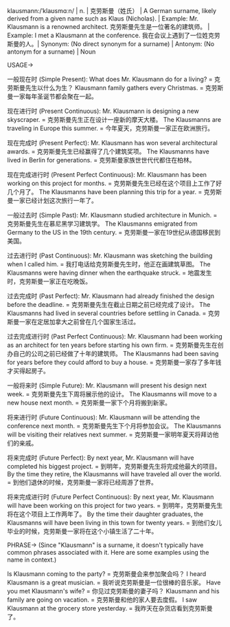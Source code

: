 klausmann:/ˈklaʊsmɑːn/ | n. | 克劳斯曼（姓氏） | A German surname, likely derived from a given name such as Klaus (Nicholas). |  Example: Mr. Klausmann is a renowned architect. 克劳斯曼先生是一位著名的建筑师。 | Example:  I met a Klausmann at the conference. 我在会议上遇到了一位姓克劳斯曼的人。| Synonym: (No direct synonym for a surname) | Antonym: (No antonym for a surname) | Noun


USAGE->

一般现在时 (Simple Present):
What does Mr. Klausmann do for a living? = 克劳斯曼先生以什么为生？
Klausmann family gathers every Christmas. = 克劳斯曼一家每年圣诞节都会聚在一起。

现在进行时 (Present Continuous):
Mr. Klausmann is designing a new skyscraper. = 克劳斯曼先生正在设计一座新的摩天大楼。
The Klausmanns are traveling in Europe this summer. = 今年夏天，克劳斯曼一家正在欧洲旅行。

现在完成时 (Present Perfect):
Mr. Klausmann has won several architectural awards. = 克劳斯曼先生已经赢得了几个建筑奖项。
The Klausmanns have lived in Berlin for generations. = 克劳斯曼家族世世代代都住在柏林。

现在完成进行时 (Present Perfect Continuous):
Mr. Klausmann has been working on this project for months. = 克劳斯曼先生已经在这个项目上工作了好几个月了。
The Klausmanns have been planning this trip for a year. = 克劳斯曼一家已经计划这次旅行一年了。

一般过去时 (Simple Past):
Mr. Klausmann studied architecture in Munich. = 克劳斯曼先生在慕尼黑学习建筑学。
The Klausmanns emigrated from Germany to the US in the 19th century. = 克劳斯曼一家在19世纪从德国移民到美国。

过去进行时 (Past Continuous):
Mr. Klausmann was sketching the building when I called him. = 我打电话给克劳斯曼先生时，他正在画建筑草图。
The Klausmanns were having dinner when the earthquake struck. = 地震发生时，克劳斯曼一家正在吃晚饭。

过去完成时 (Past Perfect):
Mr. Klausmann had already finished the design before the deadline. = 克劳斯曼先生在截止日期之前已经完成了设计。
The Klausmanns had lived in several countries before settling in Canada. = 克劳斯曼一家在定居加拿大之前曾在几个国家生活过。


过去完成进行时 (Past Perfect Continuous):
Mr. Klausmann had been working as an architect for ten years before starting his own firm. = 克劳斯曼先生在创办自己的公司之前已经做了十年的建筑师。
The Klausmanns had been saving for years before they could afford to buy a house. = 克劳斯曼一家存了多年钱才买得起房子。

一般将来时 (Simple Future):
Mr. Klausmann will present his design next week. = 克劳斯曼先生下周将展示他的设计。
The Klausmanns will move to a new house next month. = 克劳斯曼一家下个月将搬到新家。

将来进行时 (Future Continuous):
Mr. Klausmann will be attending the conference next month. = 克劳斯曼先生下个月将参加会议。
The Klausmanns will be visiting their relatives next summer. = 克劳斯曼一家明年夏天将拜访他们的亲戚。

将来完成时 (Future Perfect):
By next year, Mr. Klausmann will have completed his biggest project. = 到明年，克劳斯曼先生将完成他最大的项目。
By the time they retire, the Klausmanns will have traveled all over the world. = 到他们退休的时候，克劳斯曼一家将已经周游了世界。


将来完成进行时 (Future Perfect Continuous):
By next year, Mr. Klausmann will have been working on this project for two years. = 到明年，克劳斯曼先生将在这个项目上工作两年了。
By the time their daughter graduates, the Klausmanns will have been living in this town for twenty years. = 到他们女儿毕业的时候，克劳斯曼一家将在这个小镇生活了二十年。



PHRASE->
(Since "Klausmann" is a surname, it doesn't typically have common phrases associated with it.  Here are some examples using the name in context.)

Is Klausmann coming to the party? = 克劳斯曼会来参加聚会吗？
I heard Klausmann is a great musician. = 我听说克劳斯曼是一位很棒的音乐家。
Have you met Klausmann's wife? = 你见过克劳斯曼的妻子吗？
Klausmann and his family are going on vacation. = 克劳斯曼和他的家人要去度假。
I saw Klausmann at the grocery store yesterday. = 我昨天在杂货店看到克劳斯曼了。


